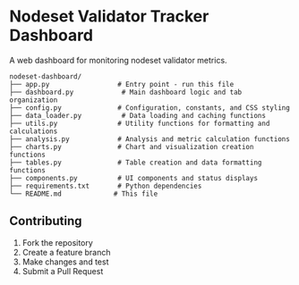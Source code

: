 # Nodeset Validator Tracker Dashboard

A web dashboard for monitoring nodeset validator metrics.

```
nodeset-dashboard/
├── app.py                 # Entry point - run this file
├── dashboard.py            # Main dashboard logic and tab organization
├── config.py              # Configuration, constants, and CSS styling
├── data_loader.py          # Data loading and caching functions
├── utils.py               # Utility functions for formatting and calculations
├── analysis.py            # Analysis and metric calculation functions
├── charts.py              # Chart and visualization creation functions
├── tables.py              # Table creation and data formatting functions
├── components.py          # UI components and status displays
├── requirements.txt       # Python dependencies
└── README.md             # This file
```


## Contributing

1. Fork the repository
2. Create a feature branch
3. Make changes and test
4. Submit a Pull Request

